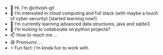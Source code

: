 - 👋 Hi, I’m @chvish-git
- 👀 I’m interested in cloud computing and full stack (with maybe a touch of cyber security) [started learning now!]
- 🌱 I’m currently learning advanced data structures, java and sqlite3
- 💞️ I’m looking to collaborate on python projects?
- 📫 How to reach me ...
- 😄 Pronouns: ...
- ⚡ Fun fact: i'm kinda fun to work with 

<!---
chvish-git/chvish-git is a ✨ special ✨ repository because its `README.md` (this file) appears on your GitHub profile.
You can click the Preview link to take a look at your changes.
--->
